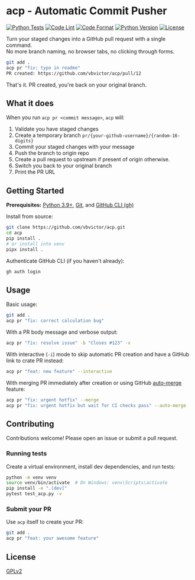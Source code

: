 # acp - Automatic Commit Pusher

[![Python Tests](https://github.com/vbvictor/acp/actions/workflows/tests.yaml/badge.svg)](https://github.com/vbvictor/acp/actions/workflows/tests.yaml)
[![Code Lint](https://github.com/vbvictor/acp/actions/workflows/code-lint.yaml/badge.svg)](https://github.com/vbvictor/acp/actions/workflows/code-lint.yaml)
[![Code Format](https://github.com/vbvictor/acp/actions/workflows/code-format.yaml/badge.svg)](https://github.com/vbvictor/acp/actions/workflows/code-format.yaml)
[![Python Version](https://img.shields.io/badge/python-3.9%2B-blue)](https://www.python.org/downloads/)
[![License](https://img.shields.io/badge/license-GPLv2-blue.svg)](https://github.com/vbvictor/acp/blob/main/LICENSE)

Turn your staged changes into a GitHub pull request with a single command. \
No more branch naming, no browser tabs, no clicking through forms.

```bash
git add .
acp pr "fix: typo in readme"
PR created: https://github.com/vbvictor/acp/pull/12
```

That's it. PR created, you're back on your original branch.

## What it does

When you run `acp pr <commit message>`, `acp` will:

1. Validate you have staged changes
2. Create a temporary branch `pr/{your-github-username}/{random-16-digits}`
3. Commit your staged changes with your message
4. Push the branch to origin repo
5. Create a pull request to upstream if present of origin otherwise.
6. Switch you back to your original branch
7. Print the PR URL

## Getting Started

**Prerequisites:** [Python 3.9+][python], [Git][git], and [GitHub CLI (gh)][gh]

Install from source:

```bash
git clone https://github.com/vbvictor/acp.git
cd acp
pip install .
# or install into venv
pipx install .
```

Authenticate GitHub CLI (if you haven't already):

```bash
gh auth login
```

## Usage

Basic usage:

```bash
git add .
acp pr "fix: correct calculation bug"
```

With a PR body message and verbose output:

```bash
acp pr "fix: resolve issue" -b "Closes #123" -v
```

With interactive (`-i`) mode to skip automatic PR creation and have a GitHub link to crate PR instead:

```bash
acp pr "feat: new feature" --interactive
```

With merging PR immediately after creation or using GitHub [auto-merge][auto-merge] feature:

```bash
acp pr "fix: urgent hotfix" --merge
acp pr "fix: urgent hotfix but wait for CI checks pass" --auto-merge
```

## Contributing

Contributions welcome! Please open an issue or submit a pull request.

### Running tests

Create a virtual environment, install dev dependencies, and run tests:

```bash
python -m venv venv
source venv/bin/activate  # On Windows: venv\Scripts\activate
pip install -e ".[dev]"
pytest test_acp.py -v
```

### Submit your PR

Use `acp` itself to create your PR:

```bash
git add .
acp pr "feat: your awesome feature"
```

## License

[GPLv2](LICENSE)

[python]: https://www.python.org/
[git]: https://git-scm.com/
[gh]: https://cli.github.com/
[auto-merge]: https://docs.github.com/en/pull-requests/collaborating-with-pull-requests/incorporating-changes-from-a-pull-request/automatically-merging-a-pull-request
